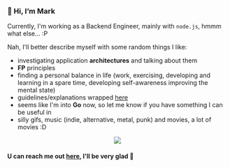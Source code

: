 ### 👋 Hi, I’m Mark

Currently, I'm working as a Backend Engineer, mainly with `node.js`, hmmm what else... :P

Nah, I'll better describe myself with some random things I like:
- investigating application <strong>architectures</strong> and talking about them
- <strong>FP</strong> principles
- finding a personal balance in life (work, exercising, developing and learning in a spare time, developing self-awareness improving the mental state)
- guidelines/explanations wrapped [here](https://github.com/Sairyss/domain-driven-hexagon)
- seems like I'm into <strong>Go</strong> now, so let me know if you have something I can be useful in
- silly gifs, music (indie, alternative, metal, punk) and movies, a lot of movies :D

<p align="center">
  <img src="https://user-images.githubusercontent.com/16325810/205456850-ffa41b60-5048-4c99-b4fc-057206aa5b81.gif" />
</p>

#### U can reach me out [here](https://www.linkedin.com/in/mark-tsiareshka/), I'll be very glad 🦊

